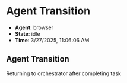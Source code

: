 # Agent Transition

- **Agent**: browser
- **State**: idle
- **Time**: 3/27/2025, 11:06:06 AM

## Agent Transition

Returning to orchestrator after completing task

